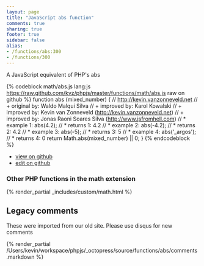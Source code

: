 ```yaml
---
layout: page
title: "JavaScript abs function"
comments: true
sharing: true
footer: true
sidebar: false
alias:
- /functions/abs:300
- /functions/300
---
```

<!-- Generated by Rakefile:build -->
A JavaScript equivalent of PHP's abs

{% codeblock math/abs.js lang:js https://raw.github.com/kvz/phpjs/master/functions/math/abs.js raw on github %}
function abs (mixed_number) {
    // http://kevin.vanzonneveld.net
    // +   original by: Waldo Malqui Silva
    // +   improved by: Karol Kowalski
    // +   improved by: Kevin van Zonneveld (http://kevin.vanzonneveld.net)
    // +   improved by: Jonas Raoni Soares Silva (http://www.jsfromhell.com)
    // *     example 1: abs(4.2);
    // *     returns 1: 4.2
    // *     example 2: abs(-4.2);
    // *     returns 2: 4.2
    // *     example 3: abs(-5);
    // *     returns 3: 5
    // *     example 4: abs('_argos');
    // *     returns 4: 0
    return Math.abs(mixed_number) || 0;
}
{% endcodeblock %}

 - [view on github](https://github.com/kvz/phpjs/blob/master/functions/math/abs.js)
 - [edit on github](https://github.com/kvz/phpjs/edit/master/functions/math/abs.js)

### Other PHP functions in the math extension
{% render_partial _includes/custom/math.html %}
## Legacy comments
These were imported from our old site. Please use disqus for new comments
<div style="overflow-y: scroll; height: 500px;">
{% render_partial /Users/kevin/workspace/phpjs/_octopress/source/functions/abs/comments.markdown %}
</div>
